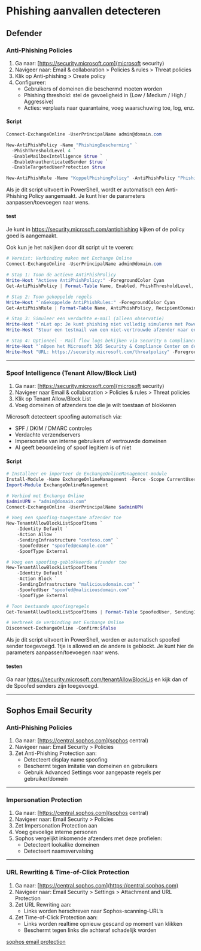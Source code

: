 
# Phishing aanvallen detecteren
## Defender

### Anti-Phishing Policies
1. Ga naar: [https://security.microsoft.com](microsoft security)  
2. Navigeer naar: Email & collaboration > Policies & rules > Threat policies
3. Klik op Anti-phishing > Create policy
4. Configureer:
   - Gebruikers of domeinen die beschermd moeten worden
   - Phishing threshold: stel de gevoeligheid in (Low / Medium / High / Aggressive)
   - Acties: verplaats naar quarantaine, voeg waarschuwing toe, log, enz.

#### Script
```powershell
Connect-ExchangeOnline -UserPrincipalName admin@domain.com

New-AntiPhishPolicy -Name "PhishingBescherming" `
  -PhishThresholdLevel 4 `
  -EnableMailboxIntelligence $true `
  -EnableUnauthenticatedSender $true `
  -EnableTargetedUserProtection $true

New-AntiPhishRule -Name "KoppelPhishingPolicy" -AntiPhishPolicy "PhishingBescherming" -RecipientDomainIs "domain.com"
```
Als je dit script uitvoert in PowerShell, wordt er automatisch een Anti-Phishing Policy aangemaakt. Je kunt hier de parameters aanpassen/toevoegen naar wens.

#### test
Je kunt in https://security.microsoft.com/antiphishing kijken of de policy goed is aangemaakt.

Ook kun je het nakijken door dit script uit te voeren:
```powershell 
# Vereist: Verbinding maken met Exchange Online
Connect-ExchangeOnline -UserPrincipalName admin@domain.com

# Stap 1: Toon de actieve AntiPhishPolicy
Write-Host "Actieve AntiPhishPolicy:" -ForegroundColor Cyan
Get-AntiPhishPolicy | Format-Table Name, Enabled, PhishThresholdLevel, EnableTargetedUserProtection, EnableMailboxIntelligence

# Stap 2: Toon gekoppelde regels
Write-Host "`nGekoppelde AntiPhishRules:" -ForegroundColor Cyan
Get-AntiPhishRule | Format-Table Name, AntiPhishPolicy, RecipientDomainIs

# Stap 3: Simuleer een verdachte e-mail (alleen observatie)
Write-Host "`nLet op: Je kunt phishing niet volledig simuleren met PowerShell alleen." -ForegroundColor Yellow
Write-Host "Stuur een testmail van een niet-vertrouwde afzender naar een gebruiker in je domein en controleer of deze wordt gemarkeerd, verplaatst of geblokkeerd." -ForegroundColor Gray

# Stap 4: Optioneel - Mail flow logs bekijken via Security & Compliance Center
Write-Host "`nOpen het Microsoft 365 Security & Compliance Center om de rapporten en meldingen te bekijken." -ForegroundColor Green
Write-Host "URL: https://security.microsoft.com/threatpolicy" -ForegroundColor Blue
```

---

### Spoof Intelligence (Tenant Allow/Block List)
1. Ga naar: [https://security.microsoft.com](microsoft security)
2. Navigeer naar Email & collaboration > Policies & rules > Threat policies
3. Klik op Tenant Allow/Block List
4. Voeg domeinen of afzenders toe die je wilt toestaan of blokkeren

Microsoft detecteert spoofing automatisch via:
- SPF / DKIM / DMARC controles
- Verdachte verzendservers
- Impersonatie van interne gebruikers of vertrouwde domeinen  
- AI geeft beoordeling of spoof legitiem is of niet

#### Script
```powershell
# Installeer en importeer de ExchangeOnlineManagement-module
Install-Module -Name ExchangeOnlineManagement -Force -Scope CurrentUser
Import-Module ExchangeOnlineManagement

# Verbind met Exchange Online
$adminUPN = "admin@domain.com"
Connect-ExchangeOnline -UserPrincipalName $adminUPN

# Voeg een spoofing-toegestane afzender toe
New-TenantAllowBlockListSpoofItems `
    -Identity Default `
    -Action Allow `
    -SendingInfrastructure "contoso.com" `
    -SpoofedUser "spoofed@example.com" `
    -SpoofType External

# Voeg een spoofing-geblokkeerde afzender toe
New-TenantAllowBlockListSpoofItems `
    -Identity Default `
    -Action Block `
    -SendingInfrastructure "maliciousdomain.com" `
    -SpoofedUser "spoofed@maliciousdomain.com" `
    -SpoofType External

# Toon bestaande spoofingregels
Get-TenantAllowBlockListSpoofItems | Format-Table SpoofedUser, SendingInfrastructure, SpoofType, Action

# Verbreek de verbinding met Exchange Online
Disconnect-ExchangeOnline -Confirm:$false

```
Als je dit script uitvoert in PowerShell, worden er automatisch spoofed sender toegevoegd. 1tje is allowed en de andere is geblockt. Je kunt hier de parameters aanpassen/toevoegen naar wens.

#### testen
Ga naar https://security.microsoft.com/tenantAllowBlockLis en kijk dan of de Spoofed senders zijn toegevoegd.

---

## Sophos Email Security

### Anti-Phishing Policies
1. Ga naar: [https://central.sophos.com](sophos central)
2. Navigeer naar: Email Security > Policies
3. Zet Anti-Phishing Protection aan:
   - Detecteert display name spoofing
   - Beschermt tegen imitatie van domeinen en gebruikers
   - Gebruik Advanced Settings voor aangepaste regels per gebruiker/domein

---

### Impersonation Protection
1. Ga naar: [https://central.sophos.com](sophos central)
2. Navigeer naar: Email Security > Policies
3. Zet Impersonation Protection aan
4. Voeg gevoelige interne personen
5. Sophos vergelijkt inkomende afzenders met deze profielen:
   - Detecteert lookalike domeinen
   - Detecteert naamsvervalsing

---

### URL Rewriting & Time-of-Click Protection
1. Ga naar: [https://central.sophos.com](https://central.sophos.com)
2. Navigeer naar: Email Security > Settings > Attachment and URL Protection
3. Zet URL Rewriting aan:
   - Links worden herschreven naar Sophos-scanning-URL’s
4. Zet Time-of-Click Protection aan:
   - Links worden realtime opnieuw gescand op moment van klikken
   - Beschermt tegen links die achteraf schadelijk worden

[sophos email protection](https://docs.sophos.com/central/customer/help/en-us/ManageYourProducts/EmailSecurity/EmailSecurityPolicy/index.html)

